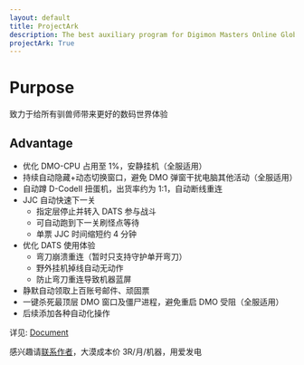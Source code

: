 ```yaml
---
layout: default
title: ProjectArk
description: The best auxiliary program for Digimon Masters Online Global
projectArk: True
---
```

# Purpose
致力于给所有驯兽师带来更好的数码世界体验
## Advantage
- 优化 DMO-CPU 占用至 1%，安静挂机（全服适用）
- 持续自动隐藏+动态切换窗口，避免 DMO 弹窗干扰电脑其他活动（全服适用）
- 自动蹲 D-CodeII 扭蛋机，出货率约为 1:1，自动断线重连
- JJC 自动快速下一关
    - 指定层停止并转入 DATS 参与战斗
    - 可自动跑到下一关刷怪点等待
    - 单票 JJC 时间缩短约 4 分钟
- 优化 DATS 使用体验
    - 弯刀崩溃重连（暂时只支持守护单开弯刀）
    - 野外挂机掉线自动无动作
    - 防止弯刀重连导致机器蓝屏
- 静默自动领取上百账号邮件、顽固票
- 一键杀死最顶层 DMO 窗口及僵尸进程，避免重启 DMO 受阻（全服适用）
- 后续添加各种自动化操作

详见: [Document](./document)

感兴趣请[联系作者](/)，大漠成本价 3R/月/机器，用爱发电